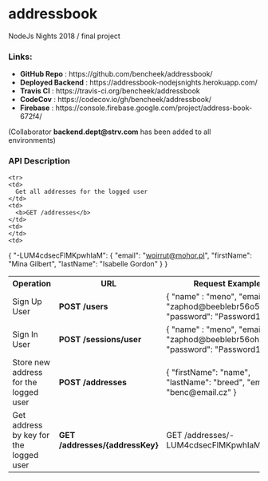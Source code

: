 # addressbook

NodeJs Nights 2018 / final project

<h3>Links:</h3>
<ul>
<li><b>GitHub Repo</b> : https://github.com/bencheek/addressbook/ </li> 
<li><b>Deployed Backend</b> : https://addressbook-nodejsnights.herokuapp.com/ </li>
<li><b>Travis CI</b> : https://travis-ci.org/bencheek/addressbook </li>
<li><b>CodeCov</b> : https://codecov.io/gh/bencheek/addressbook/ </li>
<li><b>Firebase</b> : https://console.firebase.google.com/project/address-book-672f4/ </li>
</ul>

<p>
(Collaborator <b>backend.dept@strv.com</b> has been added to all environments)
</p>

<h3>API Description</h3> 

<table>
  <tr>
  <th><b>Operation</b></th>
  <th><b>URL</b></th>
  <th><b>Request Example</b></th> 
  <th><b>Response Example</b></th>
  </tr>  
  <tr>
    <td>
      Sign Up User
    </td>
    <td>
      <b>POST /users</b>
    </td>
    <td>
      {
  "name" : "meno",
  "email": "zaphod@beeblebr56o5hx.me",
  "password": "Password124!"
}
    </td>
    <td>
      {
    "name": "meno",
    "email": "zaphod@beeblebr56o5hx.me",
    "disabled": false,
    "createdAt": "2018-12-23T06:40:22.300Z",
    "id": 4,
    "accessToken": "eyJhbGciOiJIUzI1NiIsInR5cCI6IkpXVCJ9.eyJ1c2VySWQiOjQsImlhdCI6MTU0NTU0NzIyMiwiZXhwIjoxNTQ1NTUwODIyLCJpc3MiOiJjb20uc3Rydi5ub2RlanMtbmlnaHRzLnByb2R1Y3Rpb24ifQ.7tBaaeWPrSNMQG-rkZKeu-nhpm-cnq-KlZMUkodCbWw"
}
    </td>  
  </tr>
    <tr>
    <td>
      Sign In User
    </td>
    <td>
      <b>POST /sessions/user</b>
    </td>
    <td>
{
  "name" : "meno",
  "email": "zaphod@beeblebr56ohx.me",
  "password": "Password124!"
}
    </td>
    <td>
{
    "id": 1,
    "email": "zaphod@beeblebr56ohx.me",
    "name": "meno",
    "disabled": false,
    "createdAt": "2018-12-22T20:13:30.526Z",
    "accessToken": "eyJhbGciOiJIUzI1NiIsInR5cCI6IkpXVCJ9.eyJ1c2VySWQiOjEsImlhdCI6MTU0NTU0ODE0NywiZXhwIjoxNTQ1NTUxNzQ3LCJpc3MiOiJjb20uc3Rydi5ub2RlanMtbmlnaHRzLnByb2R1Y3Rpb24ifQ.XzcAntUaYkd9c5jpm0HWjlcIQu2M65LVrnqXtqxT-HA"
}
    </td>  
  </tr>
    <tr>
    <td>
      Store new address for the logged user
    </td>
    <td>
      <b>POST /addresses</b>
    </td>
    <td>
{
    "firstName": "name",
    "lastName": "breed",
    "email": "benc@email.cz"
}
    </td>
    <td>
{
    "firstName": "name",
    "lastName": "breed",
    "email": "benc@email.cz"
}   
    </td>  
  </tr>    
    
  
    <tr>
    <td>
      Get all addresses for the logged user
    </td>
    <td>
      <b>GET /addresses</b>
    </td>
    <td>
    </td>
    <td>
{
    "-LUM4cdsecFlMKpwhIaM": {
        "email": "woirrut@mohor.pl",
        "firstName": "Mina Gilbert",
        "lastName": "Isabelle Gordon"
    }
}      
    </td>  
  </tr> 
    <tr>
    <td>
      Get address by key for the logged user
    </td>
    <td>
      <b>GET /addresses/{addressKey}</b>
    </td>
    <td>
      GET /addresses/-LUM4cdsecFlMKpwhIaM
    </td>
    <td>
{
        "email": "woirrut@mohor.pl",
        "firstName": "Mina Gilbert",
        "lastName": "Isabelle Gordon"
}      
    </td>  
  </tr>    
  
</table>

